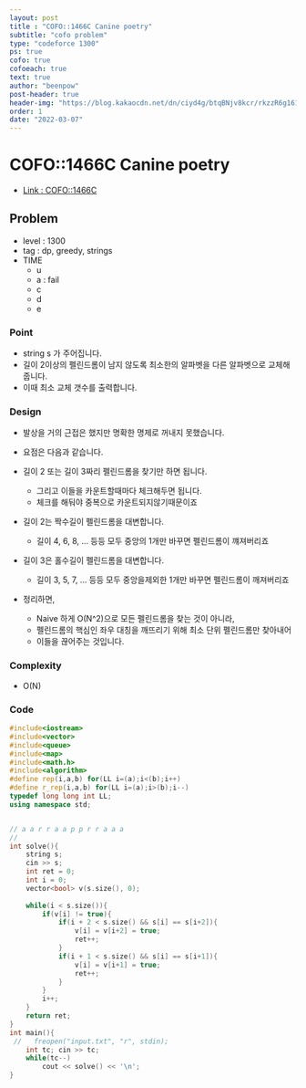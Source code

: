 ```yaml
---
layout: post
title : "COFO::1466C Canine poetry"
subtitle: "cofo problem"
type: "codeforce 1300"
ps: true
cofo: true
cofoeach: true
text: true
author: "beenpow"
post-header: true
header-img: "https://blog.kakaocdn.net/dn/ciyd4g/btqBNjv8kcr/rkzzR6g16110mOlpeCSpSk/img.jpg"
order: 1
date: "2022-03-07"
---
```

# COFO::1466C Canine poetry
- [Link : COFO::1466C](https://codeforces.com/problemset/problem/1466/C)


## Problem 

- level : 1300
- tag : dp, greedy, strings
- TIME
  - u
  - a : fail
  - c
  - d
  - e

### Point
- string s 가 주어집니다.
- 길이 2이상의 펠린드롬이 남지 않도록 최소한의 알파벳을 다른 알파벳으로 교체해줍니다.
- 이때 최소 교체 갯수를 출력합니다.

### Design
- 발상을 거의 근접은 했지만 명확한 명제로 꺼내지 못했습니다.
- 요점은 다음과 같습니다.
- 길이 2 또는 길이 3짜리 펠린드롬을 찾기만 하면 됩니다.
  - 그리고 이들을 카운트할때마다 체크해두면 됩니다.
  - 체크를 해둬야 중복으로 카운트되지않기때문이죠
- 길이 2는 짝수길이 펠린드롬을 대변합니다.
  - 길이 4, 6, 8, ... 등등 모두 중앙의 1개만 바꾸면 펠린드롬이 꺠져버리죠
- 길이 3은 홀수길이 펠린드롬을 대변합니다.
  - 길이 3, 5, 7, ... 등등 모두 중앙을제외한 1개만 바꾸면 펠린드롬이 깨져버리죠

- 정리하면,
  - Naive 하게 O(N^2)으로 모든 펠린드롬을 찾는 것이 아니라,
  - 펠린드롬의 핵심인 좌우 대칭을 깨뜨리기 위해 최소 단위 펠린드롬만 찾아내어
  - 이들을 끊어주는 것입니다.

### Complexity
- O(N)

### Code

```cpp
#include<iostream>
#include<vector>
#include<queue>
#include<map>
#include<math.h>
#include<algorithm>
#define rep(i,a,b) for(LL i=(a);i<(b);i++)
#define r_rep(i,a,b) for(LL i=(a);i>(b);i--)
typedef long long int LL;
using namespace std;


// a a r r a a p p r r a a a
//
int solve(){
    string s;
    cin >> s;
    int ret = 0;
    int i = 0;
    vector<bool> v(s.size(), 0);
 
    while(i < s.size()){
        if(v[i] != true){
            if(i + 2 < s.size() && s[i] == s[i+2]){
                v[i] = v[i+2] = true;
                ret++;
            }
            if(i + 1 < s.size() && s[i] == s[i+1]){
                v[i] = v[i+1] = true;
                ret++;
            }
        }
        i++;
    }
    return ret;
}
int main(){
 //   freopen("input.txt", "r", stdin);
    int tc; cin >> tc;
    while(tc--)
        cout << solve() << '\n';
}
```
